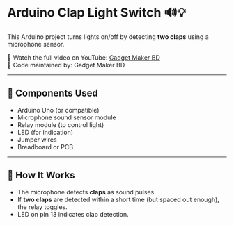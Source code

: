 # Arduino Clap Light Switch 🔊💡

This Arduino project turns lights on/off by detecting **two claps** using a microphone sensor.

🎥 Watch the full video on YouTube: [Gadget Maker BD](https://youtube.com/@gadgetmakerbd5)  
📁 Code maintained by: Gadget Maker BD

---

## 🧰 Components Used

- Arduino Uno (or compatible)
- Microphone sound sensor module
- Relay module (to control light)
- LED (for indication)
- Jumper wires
- Breadboard or PCB

---

## 📝 How It Works

- The microphone detects **claps** as sound pulses.
- If **two claps** are detected within a short time (but spaced out enough), the relay toggles.
- LED on pin 13 indicates clap detection.
